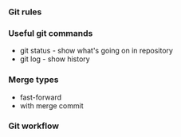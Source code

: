 ### Git rules

### Useful git commands
- git status - show what's going on in repository
- git log - show history

### Merge types
- fast-forward
- with merge commit

### Git workflow
